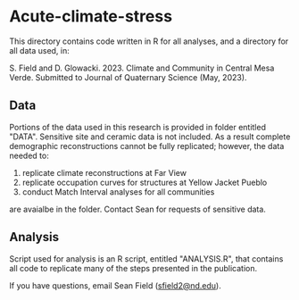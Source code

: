 # Acute-climate-stress

This directory contains code written in R for all analyses, and a directory for all data used, in:

 S. Field and D. Glowacki. 2023. Climate and Community in Central Mesa Verde. Submitted to Journal of Quaternary Science (May, 2023).
 
## Data 

Portions of the data used in this research is provided in folder entitled "DATA". Sensitive site and ceramic data is not included. As a result complete demographic reconstructions cannot be fully replicated; however, the data needed to:

1) replicate climate reconstructions at Far View 
1) replicate occupation curves for structures at Yellow Jacket Pueblo
3) conduct Match Interval analyses for all communities 

are avaialbe in the folder. Contact Sean for requests of sensitive data.

## Analysis

Script used for analysis is an R script, entitled "ANALYSIS.R", that contains all code to replicate many of the steps presented in the publication. 

If you have questions, email Sean Field (sfield2@nd.edu).
